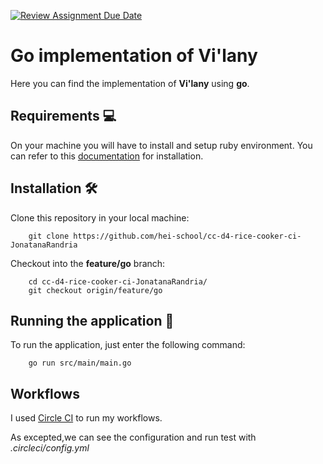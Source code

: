 [![Review Assignment Due Date](https://classroom.github.com/assets/deadline-readme-button-24ddc0f5d75046c5622901739e7c5dd533143b0c8e959d652212380cedb1ea36.svg)](https://classroom.github.com/a/PHq8Kfj_)

# Go implementation of Vi'lany

Here you can find the implementation of __Vi'lany__ using __go__.

## Requirements :computer:

On your machine you will have to install and setup ruby environment. You can refer to this [documentation](https://www.ruby-lang.org/fr/documentation/installation/) for installation.

## Installation :hammer_and_wrench:
Clone this repository in your local machine:
```shell
    git clone https://github.com/hei-school/cc-d4-rice-cooker-ci-JonatanaRandria
```

Checkout into the __feature/go__ branch:
```shell
    cd cc-d4-rice-cooker-ci-JonatanaRandria/
    git checkout origin/feature/go
```

## Running the application :flight_departure:

To run the application, just enter the following command: 
```sheel
    go run src/main/main.go
```


## Workflows
I used [Circle CI](https://circleci.com/) to run my workflows.

As excepted,we can see the configuration and run test with  _.circleci/config.yml_